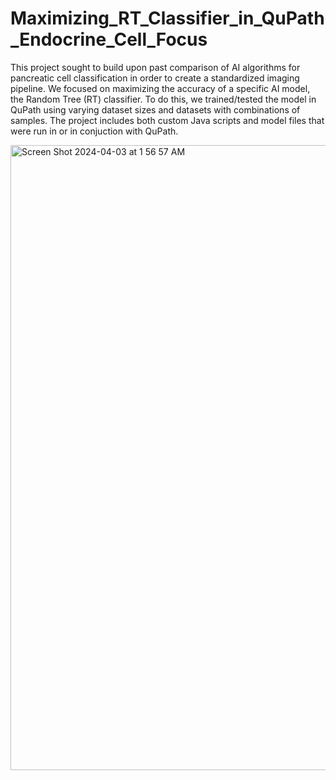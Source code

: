 # Maximizing_RT_Classifier_in_QuPath_Endocrine_Cell_Focus

This project sought to build upon past comparison of AI algorithms for pancreatic cell classification in order to create a standardized imaging pipeline. We focused on maximizing the accuracy of a specific AI model, the Random Tree (RT) classifier. To do this, we trained/tested the model in QuPath using varying dataset sizes and datasets with combinations of samples. The project includes both custom Java scripts and model files that were run in or in conjuction with QuPath.

<img width="1000" alt="Screen Shot 2024-04-03 at 1 56 57 AM" src="https://github.com/jaredcoleman17/Maximizing_RT_Classifier_in_QuPath_Endocrine_Cell_Focus/assets/103899268/5038ea7d-a428-42dd-b0d9-76e523ff2155">
